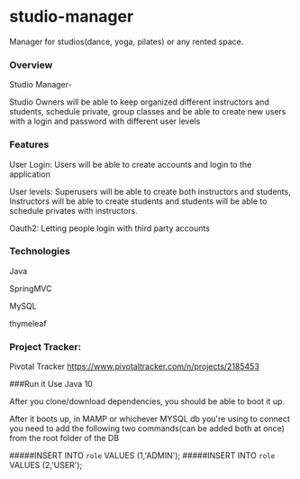 # studio-manager
Manager for studios(dance, yoga, pilates) or any rented space.
### Overview
Studio Manager-

Studio Owners will be able to keep organized different instructors and students, schedule private, group classes and be
able to create new users with a login and password with different user levels

### Features
User Login: Users will be able to create accounts and login to the application

User levels: Superusers will be able to create both instructors and students, Instructors will be able to create students
and students will be able to schedule privates with instructors.

Oauth2: Letting people login with third party accounts

### Technologies
Java

SpringMVC

MySQL

thymeleaf

### Project Tracker:
Pivotal Tracker
https://www.pivotaltracker.com/n/projects/2185453

###Run it
Use Java 10

After you clone/download dependencies, you should be able to boot it up.

After it boots up, in MAMP or whichever MYSQL db you're using to connect you need to add the following two commands(can be added both at once) from the root folder of the DB


#####INSERT INTO `role` VALUES (1,'ADMIN');
#####INSERT INTO `role` VALUES (2,'USER');
